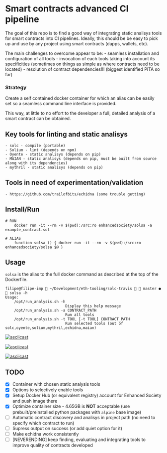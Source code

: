 # Smart contracts advanced CI pipeline

The goal of this repo is to find a good way of integrating static analisys tools for smart contracts into CI pipelines.
Ideally, this should be be easy to pick up and use by any project using smart contracts (dapps, wallets, etc).

The main challenges to overcome appear to be:
    - seamless installation and configuration of all tools
    - invocation of each tools taking into account its specificities (sometimes on things as simple as where contracts need to be located)
    - resolution of contract dependencies!!! (biggest identified PITA so far)

### Strategy

Create a self contained docker container for which an alias can be easily set so a seamless command line interface is provided.

This way, at little to no effort to the developer a full, detailed analysis of a smart contract can be obtained.

## Key tools for linting and static analisys

    - solc - compile (portable)
    - Solium - lint (depends on npm)
    - Oyente - static analisys (depends on pip)
    - MAIAN - static analisys (depends on pip, must be built from source along with its dependencies)
    - mythril - static analisys (depends on pip)

## Tools in need of experimentation/validation

    - https://github.com/trailofbits/echidna (some trouble getting)

## Install/Run

```
# RUN
    docker run -it --rm -v $(pwd):/src:ro enhancedsociety/solsa -a example_contract.sol

# ALIAS
    function solsa () { docker run -it --rm -v $(pwd):/src:ro enhancedsociety/solsa $@ }
```

## Usage

`solsa` is the alias to the full docker command as described at the top of the Dockerfile.

```
filipe@filipe-imp  ~/Development/eth-tooling/solc-travis   master ●  solsa -h                        
Usage:
    /opt/run_analysis.sh -h
                           Display this help message
    /opt/run_analysis.sh -a CONTRACT_PATH
                           Run all tools
    /opt/run_analysis.sh -t TOOL [-t TOOL] CONTRACT_PATH
                           Run selected tools (out of solc,oyente,solium,mythril,echidna,maian)
```

[![asciicast](https://asciinema.org/a/aTU1EpinFsNZsH7yx0SfwLvzu.png)](https://asciinema.org/a/aTU1EpinFsNZsH7yx0SfwLvzu)

[![asciicast](https://asciinema.org/a/mAjh4QSLdr9HsJQF8ftoDjnM0.png)](https://asciinema.org/a/mAjh4QSLdr9HsJQF8ftoDjnM0)

[![asciicast](https://asciinema.org/a/eqxJBhDhZo7TmnkHcnBZRa7sh.png)](https://asciinema.org/a/eqxJBhDhZo7TmnkHcnBZRa7sh)

## TODO

  - [x] Container with chosen static analysis tools
  - [x] Options to selectively enable tools
  - [x] Setup Docker Hub (or equivalent registry) account for Enhanced Society and push image there
  - [x] Optimize container size - 4.65GB is **NOT** acceptable (use prebuilt/preinstalled python packages with `alpine` base image)
  - [ ] Automatic contract discovery and analisys in project path (no need to specify which contract to run)
  - [ ] Supress output on success (or add quiet option for it)
  - [ ] Make echidna work consistently
  - [ ] [NEVERENDING] keep finding, evaluating and integrating tools to improve quality of contracts developed
